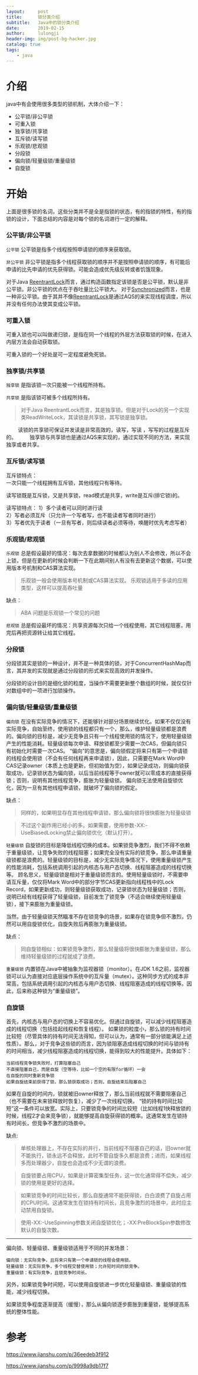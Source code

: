 ```yaml
---
layout:     post
title:      锁分类介绍
subtitle:   Java中的锁分类介绍
date:       2019-02-15
author:     lulongji
header-img: img/post-bg-hacker.jpg
catalog: true
tags:
    - java
---
```



# 介绍
java中有会使用很多类型的锁机制，大体介绍一下：

- 公平锁/非公平锁
- 可重入锁
- 独享锁/共享锁
- 互斥锁/读写锁
- 乐观锁/悲观锁
- 分段锁
- 偏向锁/轻量级锁/重量级锁
- 自旋锁


# 开始
上面是很多锁的名词，这些分类并不是全是指锁的状态，有的指锁的特性，有的指锁的设计，下面总结的内容是对每个锁的名词进行一定的解释。

### 公平锁/非公平锁

```公平锁```
公平锁是指多个线程按照申请锁的顺序来获取锁。

```非公平锁```
非公平锁是指多个线程获取锁的顺序并不是按照申请锁的顺序，有可能后申请的比先申请的优先获得锁。可能会造成优先级反转或者饥饿现象。  

对于Java [ReentrantLock]()而言，通过构造函数指定该锁是否是公平锁，默认是非公平锁。非公平锁的优点在于吞吐量比公平锁大。
对于[Synchronized]()而言，也是一种非公平锁。由于其并不像[ReentrantLock]()是通过AQS的来实现线程调度，所以并没有任何办法使其变成公平锁。

### 可重入锁
可重入锁也可以叫做递归锁，是指在同一个线程的外层方法获取锁的时候，在进入内层方法会自动获取锁。

可重入锁的一个好处是可一定程度避免死锁。

### 独享锁/共享锁

```独享锁```
是指该锁一次只能被一个线程所持有。

```共享锁```
是指该锁可被多个线程所持有。

> 对于Java ReentrantLock而言，其是独享锁。但是对于Lock的另一个实现类ReadWriteLock，其读锁是共享锁，其写锁是独享锁。

　　 读锁的共享锁可保证并发读是非常高效的，读写，写读 ，写写的过程是互斥的。
　　 独享锁与共享锁也是通过AQS来实现的，通过实现不同的方法，来实现独享或者共享。

### 互斥锁/读写锁

互斥锁特点：<br>
一次只能一个线程拥有互斥锁，其他线程只有等待。


读写锁既是互斥锁，又是共享锁，read模式是共享，write是互斥(排它锁)的。

读写锁特点：
1）多个读者可以同时进行读<br>
2）写者必须互斥（只允许一个写者写，也不能读者写者同时进行）<br>
3）写者优先于读者（一旦有写者，则后续读者必须等待，唤醒时优先考虑写者）
 

### 乐观锁/悲观锁

```乐观锁```
总是假设最好的情况：每次去拿数据的时候都认为别人不会修改，所以不会上锁，但是在更新的时候会判断一下在此期间别人有没有去更新这个数据，可以使用版本号机制和CAS算法实现。

> 乐观锁一般会使用版本号机制或CAS算法实现。
> 乐观锁适用于多读的应用类型，这样可以提高吞吐量

缺点：
> ABA 问题是乐观锁一个常见的问题

```悲观锁```
总是假设最坏的情况：共享资源每次只给一个线程使用，其它线程阻塞，用完后再把资源转让给其它线程。

### 分段锁
分段锁其实是锁的一种设计，并不是一种具体的锁，对于ConcurrentHashMap而言，其并发的实现就是通过分段锁的形式来实现高效的并发操作。

分段锁的设计目的是细化锁的粒度，当操作不需要更新整个数组的时候，就仅仅针对数组中的一项进行加锁操作。

### 偏向锁/轻量级锁/重量级锁

```偏向锁```
在没有实际竞争的情况下，还能够针对部分场景继续优化。如果不仅仅没有实际竞争，自始至终，使用锁的线程都只有一个，那么，维护轻量级锁都是浪费的。偏向锁的目标是，减少无竞争且只有一个线程使用锁的情况下，使用轻量级锁产生的性能消耗。轻量级锁每次申请、释放锁都至少需要一次CAS，但偏向锁只有初始化时需要一次CAS。
“偏向”的意思是，偏向锁假定将来只有第一个申请锁的线程会使用锁（不会有任何线程再来申请锁），因此，只需要在Mark Word中CAS记录owner（本质上也是更新，但初始值为空），如果记录成功，则偏向锁获取成功，记录锁状态为偏向锁，以后当前线程等于owner就可以零成本的直接获得锁；否则，说明有其他线程竞争，膨胀为轻量级锁。
偏向锁无法使用自旋锁优化，因为一旦有其他线程申请锁，就破坏了偏向锁的假定。

缺点：

> 同样的，如果明显存在其他线程申请锁，那么偏向锁将很快膨胀为轻量级锁

> 不过这个副作用已经小的多。如果需要，使用参数-XX:-UseBiasedLocking禁止偏向锁优化（默认打开）。

```轻量级锁```
自旋锁的目标是降低线程切换的成本。如果锁竞争激烈，我们不得不依赖于重量级锁，让竞争失败的线程阻塞；如果完全没有实际的锁竞争，那么申请重量级锁都是浪费的。轻量级锁的目标是，减少无实际竞争情况下，使用重量级锁产生的性能消耗，包括系统调用引起的内核态与用户态切换、线程阻塞造成的线程切换等。
顾名思义，轻量级锁是相对于重量级锁而言的。使用轻量级锁时，不需要申请互斥量，仅仅将Mark Word中的部分字节CAS更新指向线程栈中的Lock Record，如果更新成功，则轻量级锁获取成功，记录锁状态为轻量级锁；否则，说明已经有线程获得了轻量级锁，目前发生了锁竞争（不适合继续使用轻量级锁），接下来膨胀为重量级锁。

当然，由于轻量级锁天然瞄准不存在锁竞争的场景，如果存在锁竞争但不激烈，仍然可以用自旋锁优化，自旋失败后再膨胀为重量级锁。

缺点：

> 同自旋锁相似：如果锁竞争激烈，那么轻量级将很快膨胀为重量级锁，那么维持轻量级锁的过程就成了浪费。



```重量级锁```
内置锁在Java中被抽象为监视器锁（monitor）。在JDK 1.6之前，监视器锁可以认为直接对应底层操作系统中的互斥量（mutex）。这种同步方式的成本非常高，包括系统调用引起的内核态与用户态切换、线程阻塞造成的线程切换等。因此，后来称这种锁为“重量级锁”。

### 自旋锁

首先，内核态与用户态的切换上不容易优化。但通过自旋锁，可以减少线程阻塞造成的线程切换（包括挂起线程和恢复线程）。
如果锁的粒度小，那么锁的持有时间比较短（尽管具体的持有时间无法得知，但可以认为，通常有一部分锁能满足上述性质）。那么，对于竞争这些锁的而言，因为锁阻塞造成线程切换的时间与锁持有的时间相当，减少线程阻塞造成的线程切换，能得到较大的性能提升。具体如下：

    当前线程竞争锁失败时，打算阻塞自己
    不直接阻塞自己，而是自旋（空等待，比如一个空的有限for循环）一会
    在自旋的同时重新竞争锁
    如果自旋结束前获得了锁，那么锁获取成功；否则，自旋结束后阻塞自己

如果在自旋的时间内，锁就被旧owner释放了，那么当前线程就不需要阻塞自己（也不需要在未来锁释放时恢复），减少了一次线程切换。
“锁的持有时间比较短”这一条件可以放宽。实际上，只要锁竞争的时间比较短（比如线程1快释放锁的时候，线程2才会来竞争锁），就能够提高自旋获得锁的概率。这通常发生在锁持有时间长，但竞争不激烈的场景中。

缺点:

> 单核处理器上，不存在实际的并行，当前线程不阻塞自己的话，旧owner就不能执行，锁永远不会释放，此时不管自旋多久都是浪费；进而，如果线程多而处理器少，自旋也会造成不少无谓的浪费。

> 自旋锁要占用CPU，如果是计算密集型任务，这一优化通常得不偿失，减少锁的使用是更好的选择。

> 如果锁竞争的时间比较长，那么自旋通常不能获得锁，白白浪费了自旋占用的CPU时间。这通常发生在锁持有时间长，且竞争激烈的场景中，此时应主动禁用自旋锁。


> 使用-XX:-UseSpinning参数关闭自旋锁优化；-XX:PreBlockSpin参数修改默认的自旋次数。


--- 
偏向锁、轻量级锁、重量级锁适用于不同的并发场景：

    偏向锁：无实际竞争，且将来只有第一个申请锁的线程会使用锁。
    轻量级锁：无实际竞争，多个线程交替使用锁；允许短时间的锁竞争。
    重量级锁：有实际竞争，且锁竞争时间长。

另外，如果锁竞争时间短，可以使用自旋锁进一步优化轻量级锁、重量级锁的性能，减少线程切换。

如果锁竞争程度逐渐提高（缓慢），那么从偏向锁逐步膨胀到重量锁，能够提高系统的整体性能。


# 参考

https://www.jianshu.com/p/36eedeb3f912

https://www.jianshu.com/p/9998a9db17f7







